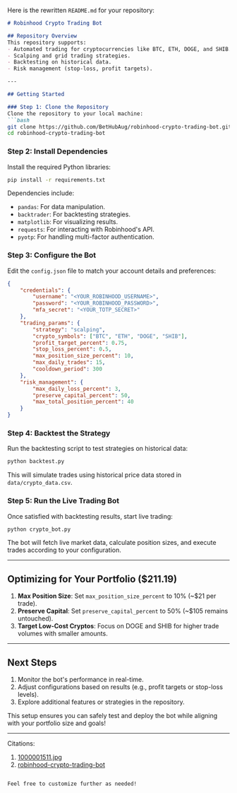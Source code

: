 Here is the rewritten `README.md` for your repository:

```markdown
# Robinhood Crypto Trading Bot

## Repository Overview
This repository supports:
- Automated trading for cryptocurrencies like BTC, ETH, DOGE, and SHIB.
- Scalping and grid trading strategies.
- Backtesting on historical data.
- Risk management (stop-loss, profit targets).

---

## Getting Started

### Step 1: Clone the Repository
Clone the repository to your local machine:
```bash
git clone https://github.com/BetHubAug/robinhood-crypto-trading-bot.git
cd robinhood-crypto-trading-bot
```

### Step 2: Install Dependencies
Install the required Python libraries:
```bash
pip install -r requirements.txt
```
Dependencies include:
- `pandas`: For data manipulation.
- `backtrader`: For backtesting strategies.
- `matplotlib`: For visualizing results.
- `requests`: For interacting with Robinhood's API.
- `pyotp`: For handling multi-factor authentication.

### Step 3: Configure the Bot
Edit the `config.json` file to match your account details and preferences:
```json
{
    "credentials": {
        "username": "<YOUR_ROBINHOOD_USERNAME>",
        "password": "<YOUR_ROBINHOOD_PASSWORD>",
        "mfa_secret": "<YOUR_TOTP_SECRET>"
    },
    "trading_params": {
        "strategy": "scalping",
        "crypto_symbols": ["BTC", "ETH", "DOGE", "SHIB"],
        "profit_target_percent": 0.75,
        "stop_loss_percent": 0.5,
        "max_position_size_percent": 10,
        "max_daily_trades": 15,
        "cooldown_period": 300
    },
    "risk_management": {
        "max_daily_loss_percent": 3,
        "preserve_capital_percent": 50,
        "max_total_position_percent": 40
    }
}
```

### Step 4: Backtest the Strategy
Run the backtesting script to test strategies on historical data:
```bash
python backtest.py
```
This will simulate trades using historical price data stored in `data/crypto_data.csv`.

### Step 5: Run the Live Trading Bot
Once satisfied with backtesting results, start live trading:
```bash
python crypto_bot.py
```
The bot will fetch live market data, calculate position sizes, and execute trades according to your configuration.

---

## Optimizing for Your Portfolio ($211.19)
1. **Max Position Size**: Set `max_position_size_percent` to 10% (~$21 per trade).
2. **Preserve Capital**: Set `preserve_capital_percent` to 50% (~$105 remains untouched).
3. **Target Low-Cost Cryptos**: Focus on DOGE and SHIB for higher trade volumes with smaller amounts.

---

## Next Steps
1. Monitor the bot's performance in real-time.
2. Adjust configurations based on results (e.g., profit targets or stop-loss levels).
3. Explore additional features or strategies in the repository.

This setup ensures you can safely test and deploy the bot while aligning with your portfolio size and goals!

---

Citations:
1. [1000001511.jpg](https://pplx-res.cloudinary.com/image/upload/v1744010573/user_uploads/BnXaOILWtyThvKj/1000001511.jpg)
2. [robinhood-crypto-trading-bot](https://github.com/BetHubAug/robinhood-crypto-trading-bot)
```

Feel free to customize further as needed!
